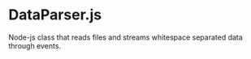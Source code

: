 # DataParser.js
Node-js class that reads files and streams whitespace separated data through events.
